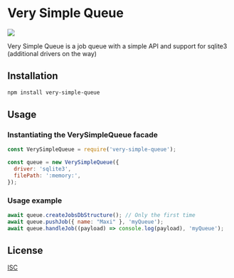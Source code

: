 # Very Simple Queue
![](https://github.com/actions/jimenezmaximiliano/very-simple-queue/CI/badge.svg)

Very Simple Queue is a job queue with a simple API and support for sqlite3 (additional drivers on the way)

## Installation

```bash
npm install very-simple-queue
```

## Usage

### Instantiating the VerySimpleQueue facade

```javascript
const VerySimpleQueue = require('very-simple-queue');

const queue = new VerySimpleQueue({
  driver: 'sqlite3',
  filePath: ':memory:',
});

```

### Usage example

```javascript
await queue.createJobsDbStructure(); // Only the first time
await queue.pushJob({ name: "Maxi" }, 'myQueue');
await queue.handleJob((payload) => console.log(payload), 'myQueue');
```

## License
[ISC](LICENSE.md)
